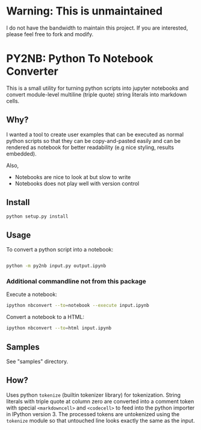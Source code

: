 # Warning: This is unmaintained

I do not have the bandwidth to maintain this project.  If you are interested, please feel free to fork and modify.

# PY2NB: Python To Notebook Converter

This is a small utility for turning python scripts into jupyter notebooks and
convert module-level multiline (triple quote) string literals into markdown
cells.  

## Why?

I wanted a tool to create user examples that can be executed as normal python
scripts so that they can be copy-and-pasted easily and can be rendered as
notebook for better readability (e.g nice styling, results embedded).

Also,

* Notebooks are nice to look at but slow to write
* Notebooks does not play well with version control


## Install

```bash
python setup.py install
```

## Usage


To convert a python script into a notebook:

```bash

python -m py2nb input.py output.ipynb
```

### Additional commandline not from this package

Execute a notebook:

```bash
ipython nbconvert --to=notebook --execute input.ipynb
```

Convert a notebook to a HTML:

```bash
ipython nbconvert --to=html input.ipynb
```


## Samples

See "samples" directory.



## How?

Uses python ``tokenize`` (builtin tokenizer library) for tokenization.
String literals with triple quote at column zero are converted into a comment
token with special ``<markdowncell>`` and ``<codecell>`` to feed into the python
importer in IPython version 3.  The processed tokens are untokenized using the
``tokenize`` module so that untouched line looks exactly the same as the input.
